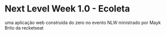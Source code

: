 # Next Level Week 1.0 - Ecoleta
uma aplicação web construída do zero no evento NLW ministrado por Mayk Brito da recketseat
